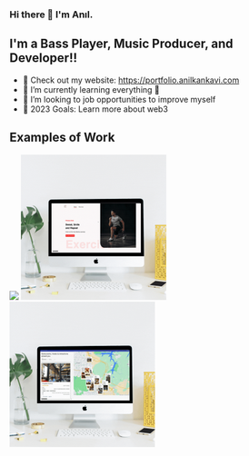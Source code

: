 ### Hi there 👋 I'm Anıl.


## I'm a Bass Player, Music Producer, and Developer!!

- 🔭 Check out my website: https://portfolio.anilkankavi.com
- 🌱 I’m currently learning everything 🤣
- 👯 I’m looking to job opportunities to improve myself
- 🥅 2023 Goals: Learn more about web3


## Examples of Work

<img src="https://github.com/gionaber/gionaber/blob/main/gioflix.gif" width="256"/>

<img src="https://github.com/gionaber/gionaber/blob/main/giogym.gif" width="256"/>

<img src="https://github.com/gionaber/gionaber/blob/main/gioadvisor.gif" width="256"/>



